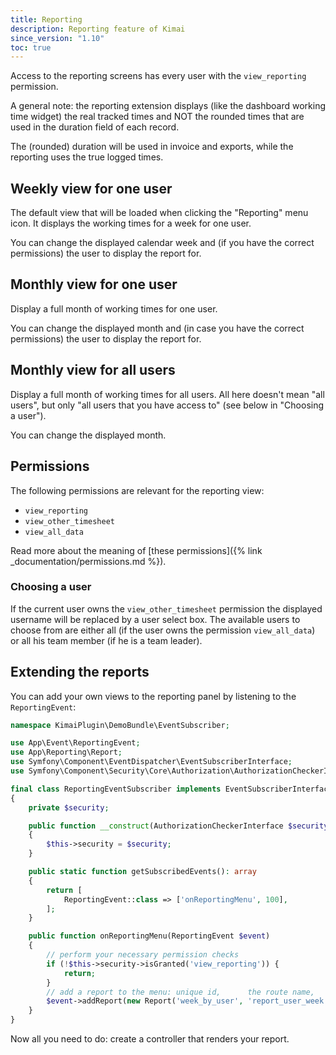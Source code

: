 ```yaml
---
title: Reporting
description: Reporting feature of Kimai
since_version: "1.10"
toc: true
---
```


Access to the reporting screens has every user with the `view_reporting` permission.

A general note: the reporting extension displays (like the dashboard working time widget) the real tracked times and 
NOT the rounded times that are used in the duration field of each record.

The (rounded) duration will be used in invoice and exports, while the reporting uses the true logged times. 

## Weekly view for one user

The default view that will be loaded when clicking the "Reporting" menu icon. 
It displays the working times for a week for one user. 

You can change the displayed calendar week and (if you have the correct permissions) the user to display the report for.

## Monthly view for one user

Display a full month of working times for one user.

You can change the displayed month and (in case you have the correct permissions) the user to display the report for.

## Monthly view for all users

Display a full month of working times for all users.
All here doesn't mean "all users", but only "all users that you have access to" (see below in "Choosing a user").

You can change the displayed month.

## Permissions 

The following permissions are relevant for the reporting view: 
- `view_reporting`
- `view_other_timesheet`
- `view_all_data`

Read more about the meaning of [these permissions]({% link _documentation/permissions.md %}).

### Choosing a user 

If the current user owns the `view_other_timesheet` permission the displayed username will be replaced by a user select box.
The available users to choose from are either all (if the user owns the permission `view_all_data`) or all his team member (if he is a team leader).

## Extending the reports

You can add your own views to the reporting panel by listening to the `ReportingEvent`:

```php
namespace KimaiPlugin\DemoBundle\EventSubscriber;

use App\Event\ReportingEvent;
use App\Reporting\Report;
use Symfony\Component\EventDispatcher\EventSubscriberInterface;
use Symfony\Component\Security\Core\Authorization\AuthorizationCheckerInterface;

final class ReportingEventSubscriber implements EventSubscriberInterface
{
    private $security;

    public function __construct(AuthorizationCheckerInterface $security)
    {
        $this->security = $security;
    }

    public static function getSubscribedEvents(): array
    {
        return [
            ReportingEvent::class => ['onReportingMenu', 100],
        ];
    }

    public function onReportingMenu(ReportingEvent $event)
    {
        // perform your necessary permission checks
        if (!$this->security->isGranted('view_reporting')) {
            return;
        }
        // add a report to the menu: unique id,      the route name,     the label to be translated
        $event->addReport(new Report('week_by_user', 'report_user_week', 'report_user_week'));
    }
}
```
Now all you need to do: create a controller that renders your report.
